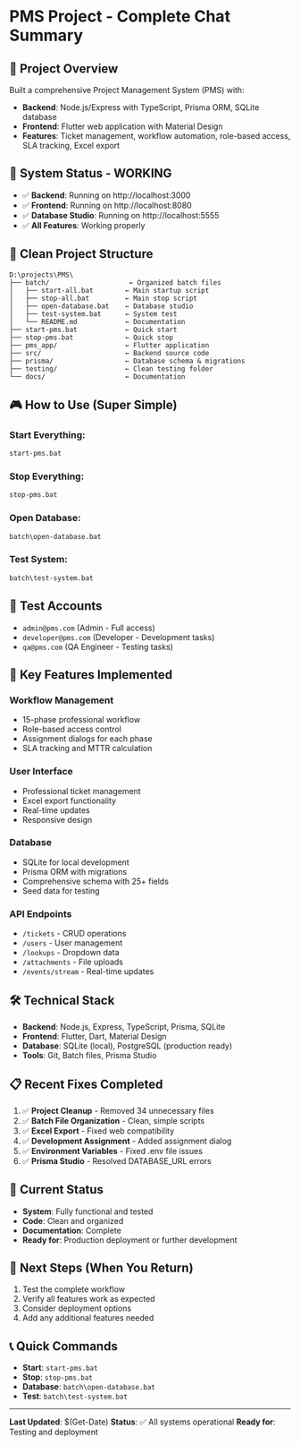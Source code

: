 # PMS Project - Complete Chat Summary

## 🎯 **Project Overview**
Built a comprehensive Project Management System (PMS) with:
- **Backend**: Node.js/Express with TypeScript, Prisma ORM, SQLite database
- **Frontend**: Flutter web application with Material Design
- **Features**: Ticket management, workflow automation, role-based access, SLA tracking, Excel export

## 🚀 **System Status - WORKING**
- ✅ **Backend**: Running on http://localhost:3000
- ✅ **Frontend**: Running on http://localhost:8080  
- ✅ **Database Studio**: Running on http://localhost:5555
- ✅ **All Features**: Working properly

## 📁 **Clean Project Structure**
```
D:\projects\PMS\
├── batch/                    ← Organized batch files
│   ├── start-all.bat        ← Main startup script
│   ├── stop-all.bat         ← Main stop script
│   ├── open-database.bat    ← Database studio
│   ├── test-system.bat      ← System test
│   └── README.md            ← Documentation
├── start-pms.bat            ← Quick start
├── stop-pms.bat             ← Quick stop
├── pms_app/                 ← Flutter application
├── src/                     ← Backend source code
├── prisma/                  ← Database schema & migrations
├── testing/                 ← Clean testing folder
└── docs/                    ← Documentation
```

## 🎮 **How to Use (Super Simple)**

### **Start Everything:**
```bash
start-pms.bat
```

### **Stop Everything:**
```bash
stop-pms.bat
```

### **Open Database:**
```bash
batch\open-database.bat
```

### **Test System:**
```bash
batch\test-system.bat
```

## 👥 **Test Accounts**
- `admin@pms.com` (Admin - Full access)
- `developer@pms.com` (Developer - Development tasks)
- `qa@pms.com` (QA Engineer - Testing tasks)

## 🔧 **Key Features Implemented**

### **Workflow Management**
- 15-phase professional workflow
- Role-based access control
- Assignment dialogs for each phase
- SLA tracking and MTTR calculation

### **User Interface**
- Professional ticket management
- Excel export functionality
- Real-time updates
- Responsive design

### **Database**
- SQLite for local development
- Prisma ORM with migrations
- Comprehensive schema with 25+ fields
- Seed data for testing

### **API Endpoints**
- `/tickets` - CRUD operations
- `/users` - User management
- `/lookups` - Dropdown data
- `/attachments` - File uploads
- `/events/stream` - Real-time updates

## 🛠️ **Technical Stack**
- **Backend**: Node.js, Express, TypeScript, Prisma, SQLite
- **Frontend**: Flutter, Dart, Material Design
- **Database**: SQLite (local), PostgreSQL (production ready)
- **Tools**: Git, Batch files, Prisma Studio

## 📋 **Recent Fixes Completed**
1. ✅ **Project Cleanup** - Removed 34 unnecessary files
2. ✅ **Batch File Organization** - Clean, simple scripts
3. ✅ **Excel Export** - Fixed web compatibility
4. ✅ **Development Assignment** - Added assignment dialog
5. ✅ **Environment Variables** - Fixed .env file issues
6. ✅ **Prisma Studio** - Resolved DATABASE_URL errors

## 🎯 **Current Status**
- **System**: Fully functional and tested
- **Code**: Clean and organized
- **Documentation**: Complete
- **Ready for**: Production deployment or further development

## 🔄 **Next Steps (When You Return)**
1. Test the complete workflow
2. Verify all features work as expected
3. Consider deployment options
4. Add any additional features needed

## 📞 **Quick Commands**
- **Start**: `start-pms.bat`
- **Stop**: `stop-pms.bat`
- **Database**: `batch\open-database.bat`
- **Test**: `batch\test-system.bat`

---
**Last Updated**: $(Get-Date)
**Status**: ✅ All systems operational
**Ready for**: Testing and deployment
